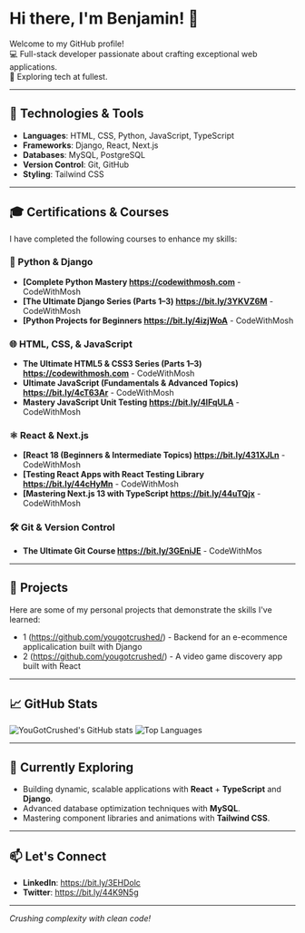 # Hi there, I'm Benjamin! 👋

Welcome to my GitHub profile!  
💻 Full-stack developer passionate about crafting exceptional web applications.  
🚀 Exploring tech at fullest.  

---

## 🔧 Technologies & Tools
- **Languages**: HTML, CSS, Python, JavaScript, TypeScript
- **Frameworks**: Django, React, Next.js  
- **Databases**: MySQL, PostgreSQL
- **Version Control**: Git, GitHub  
- **Styling**: Tailwind CSS  

---

## 🎓 Certifications & Courses
I have completed the following courses to enhance my skills:

### 🐍 Python & Django
- **[Complete Python Mastery https://codewithmosh.com** - CodeWithMosh
- **[The Ultimate Django Series (Parts 1–3) https://bit.ly/3YKVZ6M** - CodeWithMosh
- **[Python Projects for Beginners https://bit.ly/4izjWoA** - CodeWithMosh

### 🌐 HTML, CSS, & JavaScript
- **The Ultimate HTML5 & CSS3 Series (Parts 1–3) https://codewithmosh.com** - CodeWithMosh
- **Ultimate JavaScript (Fundamentals & Advanced Topics) https://bit.ly/4cT63Ar** - CodeWithMosh
- **Mastery JavaScript Unit Testing https://bit.ly/4lFqULA** - CodeWithMosh

### ⚛️ React & Next.js
- **[React 18 (Beginners & Intermediate Topics) https://bit.ly/431XJLn** - CodeWithMosh
- **[Testing React Apps with React Testing Library https://bit.ly/44cHyMn** - CodeWithMosh
- **[Mastering Next.js 13 with TypeScript https://bit.ly/44uTQjx** - CodeWithMosh

### 🛠️ Git & Version Control
- **The Ultimate Git Course https://bit.ly/3GEniJE** - CodeWithMos


---

## 📁 Projects
Here are some of my personal projects that demonstrate the skills I've learned:

- 1 (https://github.com/yougotcrushed/) - Backend for an e-ecommence applicalication built with Django
- 2 (https://github.com/yougotcrushed/) - A video game discovery app built with React

---

## 📈 GitHub Stats
![YouGotCrushed's GitHub stats](https://github-readme-stats.vercel.app/api?username=yougotcrushed&show_icons=true&theme=radical)
![Top Languages](https://github-readme-stats.vercel.app/api/top-langs/?username=yougotcrushed&layout=compact&theme=radical)

---

## 🌱 Currently Exploring
- Building dynamic, scalable applications with **React** + **TypeScript** and **Django**.  
- Advanced database optimization techniques with **MySQL**.  
- Mastering component libraries and animations with **Tailwind CSS**.

---

## 📫 Let's Connect
- **LinkedIn**: https://bit.ly/3EHDolc    
- **Twitter**:  https://bit.ly/44K9N5g  

---

*Crushing complexity with clean code!*
